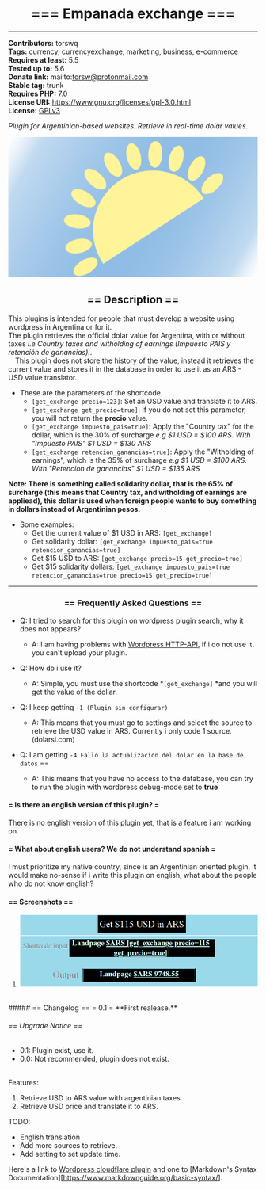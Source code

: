 <h1 align=center> === Empanada exchange ===</h1>
<hr/>

**Contributors:** torswq  
**Tags:** currency, currencyexchange, marketing, business, e-commerce  
**Requires at least:** 5.5  
**Tested up to:** 5.6  
**Donate link:** mailto:torsw@protonmail.com  
**Stable tag:** trunk  
**Requires PHP:** 7.0  
**License URI:** https://www.gnu.org/licenses/gpl-3.0.html  
**License:** [GPLv3](LICENSE)  
  
*Plugin for Argentinian-based websites. Retrieve in real-time dolar values.*
  
![Empanada exchange logo](assets/empanada_exchange_iso-720p.png)
<h2 align=center>== Description ==</h2>

This plugins is intended for people that must develop a website using wordpress in Argentina or for it.  
The plugin retrieves the official dolar value for Argentina, with or without taxes 
*i.e Country taxes and witholding of earnings (Impuesto PAIS y retención de ganancias).*.  
&emsp;This plugin does not store the history of the value, instead it retrieves the current value and stores it 
in the database in order to use it as an ARS - USD value translator.  
  
* These are the parameters of the shortcode.
	- `[get_exchange precio=123]`: Set an USD value and translate it to ARS.
	- `[get_exchange get_precio=true]`: If you do not set this parameter, you will not return the **precio** value.
	- `[get_exchange impuesto_pais=true]`: Apply the "Country tax" for the dollar, which is the 30% of surcharge *e.g $1 USD = $100 ARS. With "Impuesto PAIS" $1 USD = $130 ARS*
	- `[get_exchange retencion_ganancias=true]`: Apply the "Witholding of earnings", which is the 35% of surcharge *e.g $1 USD = $100 ARS. With "Retencion de ganancias" $1 USD = $135 ARS*
  
**Note: There is something called solidarity dollar, that is the 65% of surcharge (this means that Country tax, and witholding of earnings are appliead), this dollar is used when foreign people wants to buy something in dollars instead of Argentinian pesos.** 
  
* Some examples:
	- Get the current value of $1 USD in ARS: `[get_exchange]`
	- Get solidarity dollar: `[get_exchange impuesto_pais=true retencion_ganancias=true]`
	- Get $15 USD to ARS: `[get_exchange precio=15 get_precio=true]`
	- Get $15 solidarity dollars: `[get_exchange impuesto_pais=true retencion_ganancias=true precio=15 get_precio=true]`
  
------------------
<h3 align=center>== Frequently Asked Questions ==</h3>

* Q: I tried to search for this plugin on wordpress plugin search, why it does not appears?
	- A: I am having problems with [Wordpress HTTP-API](https://developer.wordpress.org/plugins/http-api/), if i do not use it, you can't upload your plugin.
  
* Q: How do i use it?
	- A: Simple, you must use the shortcode *`[get_exchange]` *and you will get the value of the dollar.  
  
* Q: I keep getting `-1 (Plugin sin configurar)`
	- A: This means that you must go to settings and select the source to retrieve the USD value in ARS. Currently i only code 1 source. (dolarsi.com)

* Q: I am getting `-4 Fallo la actualizacion del dolar en la base de datos` ==
	- A: This means that you have no access to the database, you can try to run the plugin with wordpress debug-mode set to **true**

#### = Is there an english version of this plugin? =
  
There is no english version of this plugin yet, that is a feature i am working on.
<br>
#### = What about english users? We do not understand spanish =
  
I must prioritize my native country, since is an Argentinian oriented plugin, it would make no-sense if i write this plugin on english, 
what about the people who do not know english?
<br>
#### == Screenshots ==

1. ![Example number one on how to use this plugin](assets/screenshot-1.png)
<br>
##### == Changelog ==
= 0.1 =  
**First realease.**
  
###### == Upgrade Notice ==
* 0.1: Plugin exist, use it. 
* 0.0: Not recommended, plugin does not exist.
<br>
Features:

1. Retrieve USD to ARS value with argentinian taxes.
2. Retrieve USD price and translate it to ARS.
  
TODO:
  
* English translation
* Add more sources to retrieve.
* Add setting to set update time.
  
Here's a link to [Wordpress cloudflare plugin](https://wordpress.org/plugins/cloudflare/) and one to [Markdown's Syntax Documentation][https://www.markdownguide.org/basic-syntax/].
  
[markdown syntax]: https://daringfireball.net/projects/markdown/syntax
